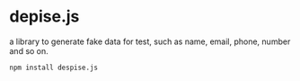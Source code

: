 # depise.js
a library to generate fake data for test, such as name, email, phone, number and so on. 

`npm install despise.js`
